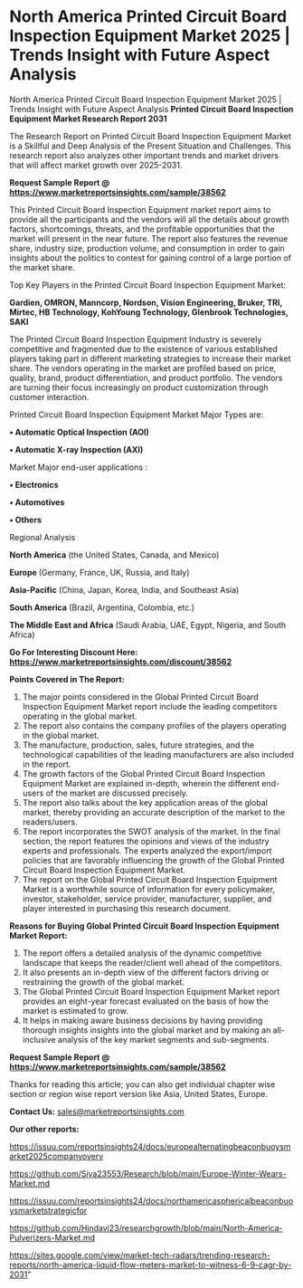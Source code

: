 # North America Printed Circuit Board Inspection Equipment Market 2025 | Trends Insight with Future Aspect Analysis
North America Printed Circuit Board Inspection Equipment Market 2025 | Trends Insight with Future Aspect Analysis
<strong>Printed Circuit Board Inspection Equipment Market Research Report 2031</strong>

The Research Report on Printed Circuit Board Inspection Equipment Market is a Skillful and Deep Analysis of the Present Situation and Challenges. This research report also analyzes other important trends and market drivers that will affect market growth over 2025-2031.

<strong>Request Sample Report @ <a href=https://www.marketreportsinsights.com/sample/38562>https://www.marketreportsinsights.com/sample/38562</a></strong>

This Printed Circuit Board Inspection Equipment market report aims to provide all the participants and the vendors will all the details about growth factors, shortcomings, threats, and the profitable opportunities that the market will present in the near future. The report also features the revenue share, industry size, production volume, and consumption in order to gain insights about the politics to contest for gaining control of a large portion of the market share.

Top Key Players in the Printed Circuit Board Inspection Equipment Market:

<strong>Gardien, OMRON, Manncorp, Nordson, Vision Engineering, Bruker, TRI, Mirtec, HB Technology, KohYoung Technology, Glenbrook Technologies, SAKI</strong>

The Printed Circuit Board Inspection Equipment Industry is severely competitive and fragmented due to the existence of various established players taking part in different marketing strategies to increase their market share. The vendors operating in the market are profiled based on price, quality, brand, product differentiation, and product portfolio. The vendors are turning their focus increasingly on product customization through customer interaction.

Printed Circuit Board Inspection Equipment Market Major Types are:

<strong>•  Automatic Optical Inspection (AOI)

•  Automatic X-ray Inspection (AXI)</strong>

Market Major end-user applications :

<strong>•  Electronics

•  Automotives

•  Others</strong>

Regional Analysis

</u><strong><b>North America</b></strong> (the United States, Canada, and Mexico)

<strong><b>Europe </b></strong>(Germany, France, UK, Russia, and Italy)

<strong><b>Asia-Pacific</b></strong> (China, Japan, Korea, India, and Southeast Asia)

<strong><b>South America</b></strong> (Brazil, Argentina, Colombia, etc.)

<strong><b>The Middle East and Africa</b></strong> (Saudi Arabia, UAE, Egypt, Nigeria, and South Africa)

<strong>Go For Interesting Discount Here: <a href=https://www.marketreportsinsights.com/discount/38562>https://www.marketreportsinsights.com/discount/38562</a></strong>

<strong>Points Covered in The Report:</strong>
<ol>
  <li>The major points considered in the Global Printed Circuit Board Inspection Equipment Market report include the leading competitors operating in the global market.</li>
  <li>The report also contains the company profiles of the players operating in the global market.</li>
  <li>The manufacture, production, sales, future strategies, and the technological capabilities of the leading manufacturers are also included in the report.</li>
  <li>The growth factors of the Global Printed Circuit Board Inspection Equipment Market are explained in-depth, wherein the different end-users of the market are discussed precisely.</li>
  <li>The report also talks about the key application areas of the global market, thereby providing an accurate description of the market to the readers/users.</li>
  <li>The report incorporates the SWOT analysis of the market. In the final section, the report features the opinions and views of the industry experts and professionals. The experts analyzed the export/import policies that are favorably influencing the growth of the Global Printed Circuit Board Inspection Equipment Market.</li>
  <li>The report on the Global Printed Circuit Board Inspection Equipment Market is a worthwhile source of information for every policymaker, investor, stakeholder, service provider, manufacturer, supplier, and player interested in purchasing this research document.</li>
</ol>
<strong>Reasons for Buying Global Printed Circuit Board Inspection Equipment Market Report:</strong>

<ol>
  <li>The report offers a detailed analysis of the dynamic competitive landscape that keeps the reader/client well ahead of the competitors.</li>
  <li>It also presents an in-depth view of the different factors driving or restraining the growth of the global market.</li>
  <li>The Global Printed Circuit Board Inspection Equipment Market report provides an eight-year forecast evaluated on the basis of how the market is estimated to grow.</li>
  <li>It helps in making aware business decisions by having providing thorough insights insights into the global market and by making an all-inclusive analysis of the key market segments and sub-segments.</li>
</ol>
<strong>Request Sample Report @ <a href=https://www.marketreportsinsights.com/sample/38562>https://www.marketreportsinsights.com/sample/38562</a></strong>


Thanks for reading this article; you can also get individual chapter wise section or region wise report version like Asia, United States, Europe.

<strong>Contact Us:</strong>
sales@marketreportsinsights.com

<strong>Our other reports:</strong>

<a href=https://issuu.com/reportsinsights24/docs/europealternatingbeaconbuoysmarket2025companyoverv>https://issuu.com/reportsinsights24/docs/europealternatingbeaconbuoysmarket2025companyoverv</a>

<a href=https://github.com/Siya23553/Research/blob/main/Europe-Winter-Wears-Market.md>https://github.com/Siya23553/Research/blob/main/Europe-Winter-Wears-Market.md</a>

<a href=https://issuu.com/reportsinsights24/docs/northamericasphericalbeaconbuoysmarketstrategicfor>https://issuu.com/reportsinsights24/docs/northamericasphericalbeaconbuoysmarketstrategicfor</a>

<a href=https://github.com/Hindavi23/researchgrowth/blob/main/North-America-Pulverizers-Market.md>https://github.com/Hindavi23/researchgrowth/blob/main/North-America-Pulverizers-Market.md</a>

<a href=https://sites.google.com/view/market-tech-radars/trending-research-reports/north-america-liquid-flow-meters-market-to-witness-6-9-cagr-by-2031>https://sites.google.com/view/market-tech-radars/trending-research-reports/north-america-liquid-flow-meters-market-to-witness-6-9-cagr-by-2031</a>"

